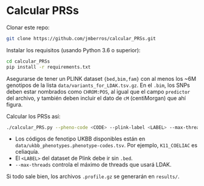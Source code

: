 # Calcular PRSs

Clonar este repo:

```bash
git clone https://github.com/jmberros/calcular_PRSs.git
```

Instalar los requisitos (usando Python 3.6 o superior):

```bash
cd calcular_PRSs
pip install -r requirements.txt
```

Asegurarse de tener un PLINK dataset `{bed,bim,fam}` con al menos los ~6M
genotipos de la lista `data/variants_for_LDAK.tsv.gz`. En el `.bim`, los SNPs
deben estar nombrados como `CHROM:POS`, al igual que el campo `predictor` del
archivo, y también deben incluir el dato de `cM` (centiMorgan) que ahí figura.

Calcular los PRSs así:

```bash
./calcular_PRS.py --pheno-code <CODE> --plink-label <LABEL> --max-threads 12
```

  * Los códigos de fenotipo UKBB disponibles están en `data/ukbb_phenotypes.phenotype-codes.tsv`. Por ejemplo, `K11_COELIAC` es celiaquía.
  * El `<LABEL>` del dataset de Plink debe ir sin `.bed`.
  * `--max-threads` controla el máximo de threads que usará LDAK.

Si todo sale bien, los archivos `.profile.gz` se generarán en `results/`.
